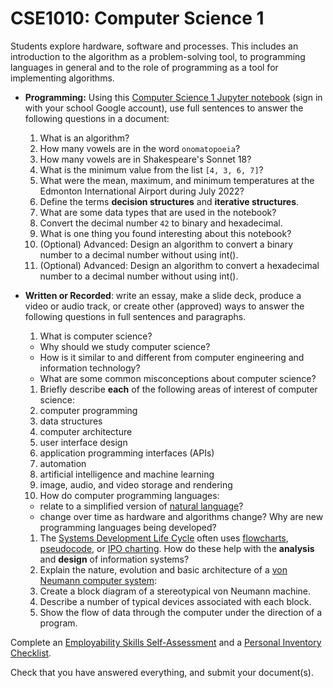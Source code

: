 # CSE1010: Computer Science 1

Students explore hardware, software and processes. This includes an introduction to the algorithm as a problem-solving tool, to programming languages in general and to the role of programming as a tool for implementing algorithms.

* **Programming:** Using this [Computer Science 1 Jupyter notebook](https://hub.callysto.ca/jupyter/hub/user-redirect/git-pull?repo=https%3A%2F%2Fgithub.com%2Fcallysto%2Fcurriculum-notebooks&branch=master&subPath=TechnologyStudies/ComputerScience1/computer-science-1.ipynb&depth=1) (sign in with your school Google account), use full sentences to answer the following questions in a document:
  1. What is an algorithm?
  1. How many vowels are in the word `onomatopoeia`?
  1. How many vowels are in Shakespeare's Sonnet 18?
  1. What is the minimum value from the list `[4, 3, 6, 7]`?
  1. What were the mean, maximum, and minimum temperatures at the Edmonton International Airport during July 2022?
  1. Define the terms **decision structures** and **iterative structures**.
  1. What are some data types that are used in the notebook?
  1. Convert the decimal number `42` to binary and hexadecimal.
  1. What is one thing you found interesting about this notebook?
  1. (Optional) Advanced: Design an algorithm to convert a binary number to a decimal number without using int().
  1. (Optional) Advanced: Design an algorithm to convert a hexadecimal number to a decimal number without using int().

* **Written or Recorded**: write an essay, make a slide deck, produce a video or audio track, or create other (approved) ways to answer the following questions in full sentences and paragraphs.
  1. What is computer science?
    * Why should we study computer science?
    * How is it similar to and different from computer engineering and information technology?
    * What are some common misconceptions about computer science?
  1. Briefly describe **each** of the following areas of interest of computer science:
    1. computer programming
    1. data structures
    1. computer architecture
    1. user interface design
    1. application programming interfaces (APIs)
    1. automation
    1. artificial intelligence and machine learning
    1. image, audio, and video storage and rendering
  1. How do computer programming languages:
    * relate to a simplified version of [natural language](https://en.wikipedia.org/wiki/Natural_language)?
    * change over time as hardware and algorithms change? Why are new programming languages being developed?
  1. The [Systems Development Life Cycle](https://en.wikipedia.org/wiki/Systems_development_life_cycle) often uses [flowcharts](https://en.wikipedia.org/wiki/Flowchart), [pseudocode](https://en.wikipedia.org/wiki/Pseudocode), or [IPO charting](https://en.wikipedia.org/wiki/IPO_model). How do these help with the **analysis** and **design** of information systems?
  1. Explain the nature, evolution and basic architecture of a [von Neumann computer system](https://en.wikipedia.org/wiki/Von_Neumann_architecture):
    1. Create a block diagram of a stereotypical von Neumann machine.
    1. Describe a number of typical devices associated with each block.
    1. Show the flow of data through the computer under the direction of a program.

Complete an [Employability Skills Self-Assessment](https://github.com/BevFacey/bevfacey.github.io/blob/main/Documents/EmployabiltySkillsRubric.pdf) and a [Personal Inventory Checklist](https://github.com/BevFacey/bevfacey.github.io/blob/main/Documents/PersonalInventoryChecklist.pdf).

Check that you have answered everything, and submit your document(s).
